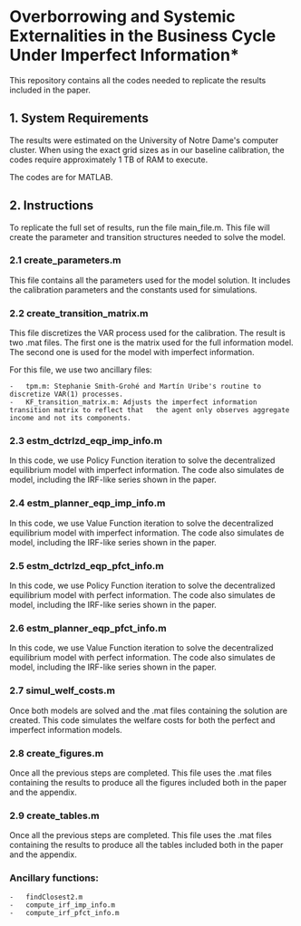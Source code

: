 # Overborrowing and Systemic Externalities in the Business Cycle Under Imperfect Information*

This repository contains all the codes needed to replicate the results included in the paper.

## 1. System Requirements 

The results were estimated on the University of Notre Dame's computer cluster. When using the exact grid sizes as in our baseline calibration, the codes require approximately 1 TB of RAM to execute.

The codes are for MATLAB.

## 2. Instructions

To replicate the full set of results, run the file main_file.m. This file will create the parameter and transition structures needed to solve the model. 

### 2.1 create_parameters.m

This file contains all the parameters used for the model solution. It includes the calibration parameters and the constants used for simulations.

### 2.2 create_transition_matrix.m

This file discretizes the VAR process used for the calibration. 
The result is two .mat files. The first one is the matrix used for the full information model. The second one is used for the model with imperfect information. 

For this file, we use two ancillary files:

    -   tpm.m: Stephanie Smith-Grohé and Martín Uribe's routine to discretize VAR(1) processes.
    -   KF_transition_matrix.m: Adjusts the imperfect information transition matrix to reflect that   the agent only observes aggregate income and not its components.

### 2.3 estm_dctrlzd_eqp_imp_info.m

In this code, we use Policy Function iteration to solve the decentralized equilibrium model with imperfect information. The code also simulates de model, including the IRF-like series shown in the paper.

### 2.4 estm_planner_eqp_imp_info.m

In this code, we use Value Function iteration to solve the decentralized equilibrium model with imperfect information. The code also simulates de model, including the IRF-like series shown in the paper.

### 2.5 estm_dctrlzd_eqp_pfct_info.m

In this code, we use Policy Function iteration to solve the decentralized equilibrium model with perfect information. The code also simulates de model, including the IRF-like series shown in the paper.


### 2.6 estm_planner_eqp_pfct_info.m

In this code, we use Value Function iteration to solve the decentralized equilibrium model with perfect information. The code also simulates de model, including the IRF-like series shown in the paper.


### 2.7 simul_welf_costs.m

Once both models are solved and the .mat files containing the solution are created. This code simulates the welfare costs for both the perfect and imperfect information models. 

### 2.8 create_figures.m

Once all the previous steps are completed. This file uses the .mat files containing the results to produce all the figures included both in the paper and the appendix.

### 2.9 create_tables.m

Once all the previous steps are completed. This file uses the .mat files containing the results to produce all the tables included both in the paper and the appendix.

### Ancillary functions:

    -   findClosest2.m
    -   compute_irf_imp_info.m
    -   compute_irf_pfct_info.m


 
 
